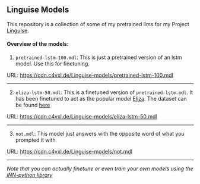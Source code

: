 ## Linguise Models
This repository is a collection of some of my pretrained llms for my Project [Linguise](https://github.com/c4vxl/Linguise/).

#### Overview of the models:
1. `pretrained-lstm-100.mdl`: This is just a pretrained version of an lstm model. Use this for finetuning.

URL: https://cdn.c4vxl.de/Linguise-models/pretrained-lstm-100.mdl

---

2. `eliza-lstm-50.mdl`: This is a finetuned version of `pretrained-lstm.mdl`. It has been finetuned to act as the popular model [Eliza](https://en.wikipedia.org/wiki/ELIZA). The dataset can be found [here](https://huggingface.co/datasets/MIND-INTERFACES/ELIZA-EVOL-INSTRUCT)

URL: https://cdn.c4vxl.de/Linguise-models/eliza-lstm-50.mdl

---

3. `not.mdl`: This model just answers with the opposite word of what you prompted it with

URL: https://cdn.c4vxl.de/Linguise-models/not.mdl

---

_Note that you can actually finetune or even train your own models using the [jNN-python library](https://github.com/c4vxl/jNN-python/)_
